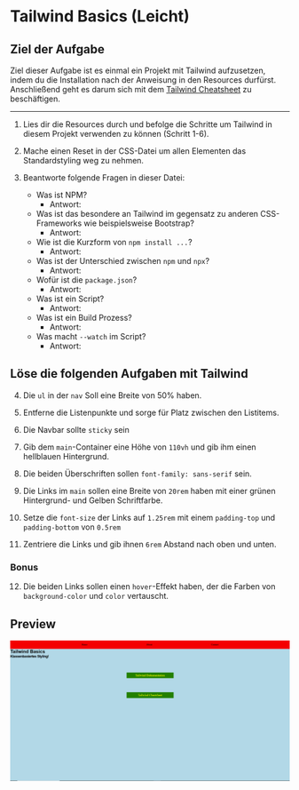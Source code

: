 # Tailwind Basics (Leicht)

## Ziel der Aufgabe

Ziel dieser Aufgabe ist es einmal ein Projekt mit Tailwind aufzusetzen, indem du die Installation nach der Anweisung in den Resources durfürst. Anschließend geht es darum sich mit dem [Tailwind Cheatsheet](https://nerdcave.com/tailwind-cheat-sheet) zu beschäftigen.

---

1. Lies dir die Resources durch und befolge die Schritte um Tailwind in diesem Projekt verwenden zu können (Schritt 1-6).

2. Mache einen Reset in der CSS-Datei um allen Elementen das Standardstyling weg zu nehmen.

3. Beantworte folgende Fragen in dieser Datei:

   - Was ist NPM?
     - Antwort:
   - Was ist das besondere an Tailwind im gegensatz zu anderen CSS-Frameworks wie beispielsweise Bootstrap?
     - Antwort:
   - Wie ist die Kurzform von `npm install ...`?
     - Antwort:
   - Was ist der Unterschied zwischen `npm` und `npx`?
     - Antwort:
   - Wofür ist die `package.json`?
     - Antwort:
   - Was ist ein Script?
     - Antwort:
   - Was ist ein Build Prozess?
     - Antwort:
   - Was macht `--watch` im Script?
     - Antwort:

## Löse die folgenden Aufgaben mit Tailwind

4. Die `ul` in der `nav` Soll eine Breite von 50% haben.

5. Entferne die Listenpunkte und sorge für Platz zwischen den Listitems.

6. Die Navbar sollte `sticky` sein

7. Gib dem `main`-Container eine Höhe von `110vh` und gib ihm einen hellblauen Hintergrund.

8. Die beiden Überschriften sollen `font-family: sans-serif` sein.

9. Die Links im `main` sollen eine Breite von `20rem` haben mit einer grünen Hintergrund- und Gelben Schriftfarbe.

10. Setze die `font-size` der Links auf `1.25rem` mit einem `padding-top` und `padding-bottom` von `0.5rem`

11. Zentriere die Links und gib ihnen `6rem` Abstand nach oben und unten.

### Bonus

12. Die beiden Links sollen einen `hover`-Effekt haben, der die Farben von `background-color` und `color` vertauscht.

## Preview

![Page Preview](./images/preview.png)
